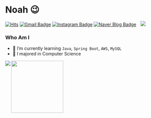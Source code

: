 # Noah 😉
[![Hits](https://hits.seeyoufarm.com/api/count/incr/badge.svg?url=https%3A%2F%2Fgithub.com%2Fhaesoo9410&count_bg=%23EB8B10&title_bg=%23684327&icon=&icon_color=%23E7E7E7&title=VISIT&edge_flat=false)](https://github.com/Noah981107) 
[![Gmail Badge](https://img.shields.io/badge/Gmail-D14836?style=flat&logo=Gmail&logoColor=white)](mailto:shgustmd6865@gmail.com) 
[![Instagram Badge](https://img.shields.io/badge/Instagram-9c38d1?style=flat&logo=Instagram&logoColor=white)](https://www.instagram.com/nonoh_hs) 
[![Naver Blog Badge](https://img.shields.io/badge/Daily%20Blog-1eb031?style=flat&logoColor=white)](https://blog.naver.com/shgustmd6865)
<a href="https://velog.io/@dding_ji">
    <img 
        src="http://img.shields.io/badge/-Velog-00aaa7?style=flat&logo=Vector Logo Zone&link=https://velog.io/@noah981107"
        style="height : auto; margin-left : 10px; margin-right : 10px;"/>
</a>


### Who Am I
- 🌱 I’m currently learning `Java`, `Spring Boot`, `AWS`, `MySQL`
- 🥇 I majored in Computer Science

<img align='left' src="http://mazassumnida.wtf/api/v2/generate_badge?boj=shgustmd6865">

<img align='left' src="https://github-readme-stats.vercel.app/api?username=Noah981107" height="165">
